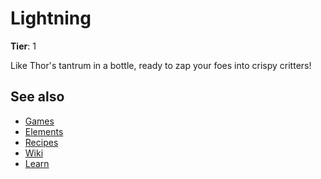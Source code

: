 # Lightning

**Tier**: 1

Like Thor's tantrum in a bottle, ready to zap your foes into crispy critters!

## See also

* [Games](/wiki/games)
* [Elements](/wiki/elements)
* [Recipes](/wiki/recipes)
* [Wiki](/wiki/index)
* [Learn](/learn/index)